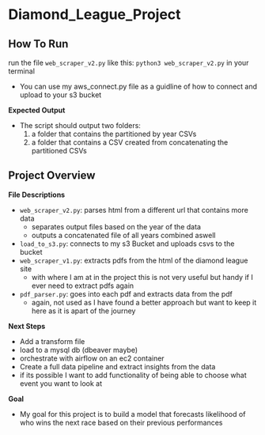 # Diamond_League_Project

## How To Run
run the file `web_scraper_v2.py` like this:
`python3 web_scraper_v2.py` in your terminal
- You can use my aws_connect.py file as a guidline of how to connect and upload to your s3 bucket

**Expected Output**
- The script should output two folders:
  1) a folder that contains the partitioned by year CSVs
  2) a folder that contains a CSV created from concatenating the partitioned CSVs 

## Project Overview

**File Descriptions**
- `web_scraper_v2.py`: parses html from a different url that contains more data
  - separates output files based on the year of the data
  - outputs a concatenated file of all years combined aswell
- `load_to_s3.py`: connects to my s3 Bucket and uploads csvs to the bucket
- `web_scraper_v1.py`: extracts pdfs from the html of the diamond league site
  - with where I am at in the project this is not very useful but handy if I ever need to extract pdfs again
- `pdf_parser.py`: goes into each pdf and extracts data from the pdf
  - again, not used as I have found a better approach but want to keep it here as it is apart of the journey

**Next Steps**
- Add a transform file
- load to a mysql db (dbeaver maybe)
- orchestrate with airflow on an ec2 container
- Create a full data pipeline and extract insights from the data
- if its possible I want to add functionality of being able to choose what event you want to look at

**Goal**
- My goal for this project is to build a model that forecasts likelihood of who wins the next race based on their previous performances
